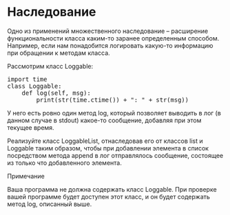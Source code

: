 <h1>Наследование</h1>
<p>Одно из применений множественного наследование – расширение функциональности класса каким-то заранее определенным способом. Например, если нам понадобится логировать какую-то информацию при обращении к методам класса.</p>
<p>Рассмотрим класс Loggable:</p>
<pre>
import time
class Loggable:
    def log(self, msg):
        print(str(time.ctime()) + ": " + str(msg))
</pre>
<p>У него есть ровно один метод log, который позволяет выводить в лог (в данном случае в stdout) какое-то сообщение, добавляя при этом текущее время.</p>
<p>Реализуйте класс LoggableList, отнаследовав его от классов list и Loggable таким образом, чтобы при добавлении элемента в список посредством метода append в лог отправлялось сообщение, состоящее из только что добавленного элемента.</p>
<p>Примечание</p>
<p>Ваша программа не должна содержать класс Loggable. При проверке вашей программе будет доступен этот класс, и он будет содержать метод log, описанный выше.</p>